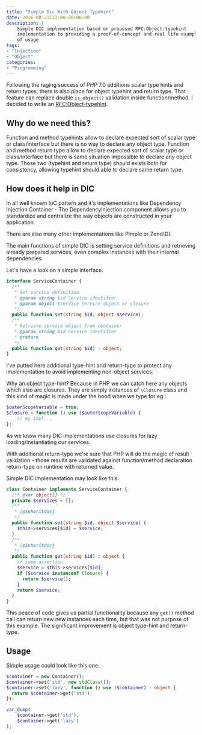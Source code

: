```yaml
---
title: "Simple Dic With Object Typehint"
date: 2016-08-21T22:00:00+00:00
description: |
    Simple DIC implementation based on proposed RFC:Object-typehint 
    implementation to providing a proof-of-concept and real life example 
    of usage
tags: 
- "Injection"
- "Object"
categories:
- "Programming"
---
```


Following the raging success of _PHP_ 7.0 additions scalar type hints and 
return types, there is also place for object typehint and return type. 
That feature can replace double `is_object()` validation inside 
function/method. I decided to write an 
[RFC:Object-typehint](https://wiki.php.net/rfc/object-typehint).

## Why do we need this?
Function and method typehints allow to declare expected sort of scalar 
type or class/interface but there is no way to declare any object type. 
Function and method return type allow to declare expected sort of scalar 
type or class/interface but there is same situation impossible to declare 
any object type. 
Those two (typehint and return type) should exists both for consistency, 
allowing typehint should able to declare same return type.

## How does it help in DIC

In all well known IoC pattern and it's implementations like Dependency Injection 
Container - The DependencyInjection component allows you to standardize 
and centralize the way objects are constructed in your application.

There are also many other implementations like Pimple or Zend\DI.

The main functions of simple DIC is setting service definitions and 
retrieving already prepared services, even complex instances with their 
internal dependencies.

Let's have a look on a simple interface.

```php
interface ServiceContainer {
  /**
   * Set service definition
   * @param string $id Service identifier
   * @param object $service Service object or closure
   */
  public function set(string $id, object $service);
  /**
   * Retrieve service object from container
   * @param string $id Service identifier
   * @return
   */
  public function get(string $id) : object;
}
```

I've putted here additional type-hint and return-type to protect any 
implementation to avoid implementing non-object services.

Why an object type-hint? Because in PHP we can catch here any objects 
which also are closures. They are simply instances of `\Closure` class 
and this kind of magic is made under the hood when we type for eg.:

```php
$outerScopeVariable = true;
$closure = function () use ($outerScopeVariable) {
    // my impl...
};
```

As we know many DIC implementations use closures for lazy 
loading/instantiating our services.

With additional return-type we're sure that PHP will do the magic of 
result validation - those results are validated against function/method 
declaration return-type on runtime with returned value.

Simple DIC implementation may look like this.

```php
class Container implements ServiceContainer {
  /** @var object[] */
  private $services = [];
  /**
   * {@inheritdoc}
   */
  public function set(string $id, object $service) {
    $this->services[$id] = $service;
  }
  /**
   * {@inheritdoc}
   */
  public function get(string $id) : object {
    // some assertion
    $service = $this->services[$id];
    if ($service instanceof Closure) {
      return $service();
    }
    return $service;
  }
}
```

This peace of code gives us partial functionality because any `get()` 
method call can return new new instances each time, but that was not 
purpose of this example. The significant improvement is object type-hint 
and return-type.

## Usage

Simple usage could look like this one.

```php
$container = new Container();
$container->set('std', new stdClass());
$container->set('lazy', function () use ($container) : object {
  return $container->get('std');
});

var_dump(
    $container->get('std'),
    $container->get('lazy')
);
```